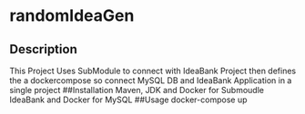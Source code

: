 # randomIdeaGen
## Description
This Project Uses SubModule to connect with IdeaBank Project then defines the a dockercompose so connect MySQL DB and IdeaBank Application in a single project 
##Installation
Maven, JDK and Docker for Submoudle IdeaBank and Docker for MySQL
##Usage
docker-compose up

